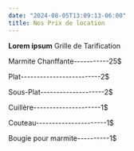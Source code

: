 ```yaml
---
date: "2024-08-05T13:09:13-06:00"
title: Nos Prix de location
---
```


**Lorem ipsum** Grille de Tarification 

Marmite Chanffante-----------25$


Plat-------------------------2$

Sous-Plat--------------------2$

Cuillère---------------------1$

Couteau----------------------1$

Bougie pour marmite----------1$

